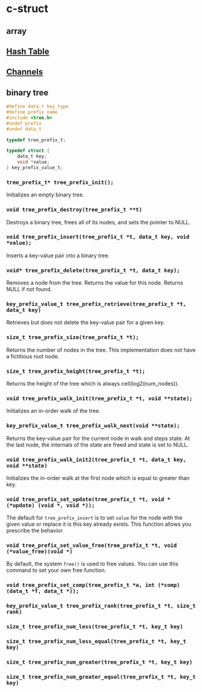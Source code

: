 # c-struct

## array

## [Hash Table](doc/hash_table.md)

## [Channels](doc/chan.md)

## binary tree

```c
#define data_t key_type
#define prefix name
#include <tree.h>
#undef prefix
#undef data_t
```

```c
typedef tree_prefix_t;

typedef struct {
	data_t key;
	void *value;
} key_prefix_value_t;
```

### `tree_prefix_t* tree_prefix_init();`

Initializes an empty binary tree.

### `void tree_prefix_destroy(tree_prefix_t **t)`

Destroys a binary tree, frees all of its nodes, and sets the pointer to NULL.

### `void tree_prefix_insert(tree_prefix_t *t, data_t key, void *value);`

Inserts a key-value pair into a binary tree.

### `void* tree_prefix_delete(tree_prefix_t *t, data_t key);`

Removes a node from the tree.  Returns the value for this node.
Returns NULL if not found. 

### `key_prefix_value_t tree_prefix_retrieve(tree_prefix_t *t, data_t key)`

Retrieves but does not delete the key-value pair for a given key. 

### `size_t tree_prefix_size(tree_prefix_t *t);`

Returns the number of nodes in the tree.  This implementation does not
have a fictitious root node.  

### `size_t tree_prefix_height(tree_prefix_t *t);`

Returns the height of the tree which is always ceil(log2(num_nodes)).  

### `void tree_prefix_walk_init(tree_prefix_t *t, void **state);`

Initializes an in-order walk of the tree.

### `key_prefix_value_t tree_prefix_walk_next(void **state);`

Returns the key-value pair for the current node in walk and steps state.
At the last node, the internals of the state are freed and state is set to NULL. 

### `void tree_prefix_walk_init2(tree_prefix_t *t, data_t key, void **state)`

Initializes the in-order walk at the first node which is equal to greater than
key.

### `void tree_prefix_set_update(tree_prefix_t *t, void *(*update) (void *, void *));`

The default for `tree_prefix_insert` is to set `value` for the node with
the given value or replace it is this key already exists.  This function
allows you prescribe the behavior. 

### `void tree_prefix_set_value_free(tree_prefix_t *t, void (*value_free)(void *)`

By default, the system `free()` is used to free values.  You can use
this command to set your own free function. 

### `void tree_prefix_set_comp(tree_prefix_t *a, int (*comp) (data_t *f, data_t *));`



### `key_prefix_value_t tree_prefix_rank(tree_prefix_t *t, size_t rank)`

### `size_t tree_prefix_num_less(tree_prefix_t *t, key_t key)`

### `size_t tree_prefix_num_less_equal(tree_prefix_t *t, key_t key)`

### `size_t tree_prefix_num_greater(tree_prefix_t *t, key_t key)`

### `size_t tree_prefix_num_greater_equal(tree_prefix_t *t, key_t key)`









